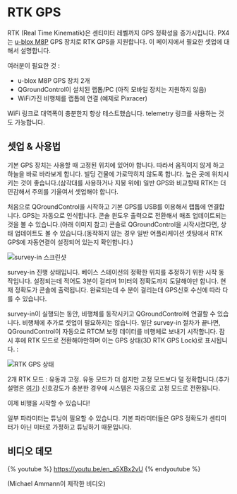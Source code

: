 # RTK GPS

RTK (Real Time Kinematik)은 센티미터 레벨까지 GPS 정확성을 증가시킵니다. PX4는 [u-blox M8P](https://www.u-blox.com/en/product/neo-m8p) GPS 장치로 RTK GPS을 지원합니다. 이 페이지에서 필요한 셋업에 대해서 설명합니다.

여러분이 필요한 것 :

- u-blox M8P GPS 장치 2개
- QGroundControl이 설치된 랩톱/PC (아직 모바일 장치는 지원하지 않음)
- WiFi가진 비행체를 랩톱에 연결 (예제로 Pixracer)

WiFi 링크로 대역폭이 충분한지 항상 테스트했습니다. telemetry 링크를 사용하는 것도 가능합니다.

## 셋업 & 사용법

기본 GPS 장치는 사용할 때 고정된 위치에 있어야 합니다. 따라서 움직이지 않게 하고 하늘을 바로 바라보게 합니다. 빌딩 건물에 가로막히지 않도록 합니다. 높은 곳에 위치시키는 것이 좋습니다.(삼각대를 사용하거나 지붕 위에) 일반 GPS와 비교할때 RTK는 더 민감해서 주의를 기울여서 셋업해야 합니다.

처음으로 QGroundControl을 시작하고 기본 GPS를 USB를 이용해서 랩톱에 연결합니다. GPS는 자동으로 인식합니다. 콘솔 윈도우 출력으로 전환해서 매초 업데이트되는 것을 볼 수 있습니다.(아래 이미지 참고) 콘솔로 QGroundControl을 시작시켰다면, 상태 업데이트도 볼 수 있습니다.(동작하지 않는 경우 일반 어플리케이션 셋팅에서 RTK GPS에 자동연결이 설정되어 있는지 확인합니다.)

![survey-in 스크린샷](../../images/qgc_rtk_survey_in.png)

survey-in 진행 상태입니다. 베이스 스테이션의 정확한 위치를 추정하기 위한 시작 동작입니다. 설정되는데 적어도 3분이 걸리며 1미터의 정확도까지 도달해야만 합니다. 현재 정확도가 콘솔에 출력됩니다. 완료되는데 수 분이 걸리는데 GPS신호 수신에 따라 다를 수 있습니다.

survey-in이 실행되는 동안, 비행체를 동작시키고 QGroundControl에 연결할 수 있습니다. 비행체에 추가로 셋업이 필요하지는 않습니다. 일단 survey-in 절차가 끝나면, QGroundControl이 자동으로 RTCM 보정 데이터를 비행체로 보내기 시작합니다. 잠시 후에 RTK 모드로 전환해야만하며 이는 GPS 상태(3D RTK GPS Lock)로 표시됩니다. :

![RTK GPS 상태](../../images/qgc_rtk_gps_status.png)

2개 RTK 모드 : 유동과 고정. 유동 모드가 더 쉽지만 고정 모드보다 덜 정확합니다.(추가 설명은 [여기](http://www.ehow.com/info_12245568_difference-between-rtk-fix-rtk-float.html)) 신호강도가 충분한 경우에 시스템은 자동으로 고정 모드로 전환됩니다.

이제 비행을 시작할 수 있습니다!

일부 파라미터는 튜닝이 필요할 수 있습니다. 기본 파라미터들은 GPS 정확도가 센티미터가 아닌 미터로 가정하고 튜닝하기 때문입니다.

## 비디오 데모

{% youtube %}
https://youtu.be/en_a5XBx2vU
{% endyoutube %}

(Michael Ammann이 제작한 비디오)
